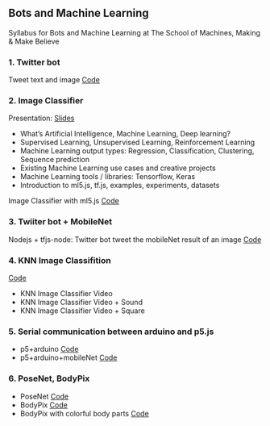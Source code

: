 ## Bots and Machine Learning

Syllabus for Bots and Machine Learning at The School of Machines, Making & Make Believe

### 1. Twitter bot
Tweet text and image
[Code](./twitterbot/twitterbot_image)

### 2. Image Classifier
Presentation: [Slides](https://docs.google.com/presentation/d/1s0iT382Pl1DMGKb5xhk7_V3DlW1QQHfHs4snNoS_sIU/edit?usp=sharing)
- What’s Artificial Intelligence, Machine Learning, Deep learning?
- Supervised Learning, Unsupervised Learning, Reinforcement Learning
- Machine Learning output types: Regression, Classification, Clustering, Sequence prediction
- Existing Machine Learning use cases and creative projects
- Machine Learning tools / libraries: Tensorflow, Keras
- Introduction to ml5.js, tf.js, examples, experiments, datasets

Image Classifier with ml5.js
[Code](./ImageClassification)

### 3. Twiiter bot + MobileNet
Nodejs + tfjs-node: Twitter bot tweet the mobileNet result of an image
[Code](./twitterbot/twitterbot_mobileNet)

### 4. KNN Image Classifition
[Code](./KNNImageClassification)
- KNN Image Classifier Video
- KNN Image Classifier Video + Sound
- KNN Image Classifier Video + Square

### 5. Serial communication between arduino and p5.js
-  p5+arduino [Code](./p5+arduino)
-  p5+arduino+mobileNet [Code](./p5+arduino+mobileNet)

### 6. PoseNet, BodyPix
- PoseNet [Code](./posenet)
- BodyPix [Code](./bodypix)
- BodyPix with colorful body parts [Code](./bodypix-part)
